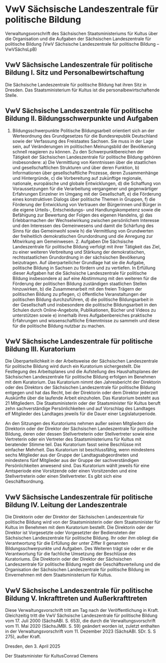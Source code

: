 # VwV Sächsische Landeszentrale für politische Bildung

Verwaltungsvorschrift des Sächsischen Staatsministeriums für Kultus über die Organisation und die Aufgaben der Sächsischen Landeszentrale für politische Bildung (VwV Sächsische Landeszentrale für politische Bildung – VwVSächsLpB)

## VwV Sächsische Landeszentrale für politische Bildung I. Sitz und Personalbewirtschaftung

Die Sächsische Landeszentrale für politische Bildung hat ihren Sitz in Dresden. Das Staatsministerium für Kultus ist die personalbewirtschaftende Stelle.


## VwV Sächsische Landeszentrale für politische Bildung II. Bildungsschwerpunkte und Aufgaben

1. Bildungsschwerpunkte Politische Bildungsarbeit orientiert sich an der Werteordnung des Grundgesetzes für die Bundesrepublik Deutschland sowie der Verfassung des Freistaates Sachsen. Sie muss in der Lage sein, auf Veränderungen im politischen Meinungsbild der Bevölkerung schnell reagieren zu können. Zu den Schwerpunktbereichen der Tätigkeit der Sächsischen Landeszentrale für politische Bildung gehören insbesondere: a) Die Vermittlung von Kenntnissen über die staatlichen und gesellschaftlichen Strukturen und über deren Funktion, b) Informationen über gesellschaftliche Prozesse, deren Zusammenhänge und Hintergründe, c) die Vorbereitung auf zukünftige regionale, nationale, europäische und globale Entwicklungen, d) die Schaffung von Voraussetzungen für die Verarbeitung vergangener und gegenwärtiger Erfahrungen Einzelner im Umgang mit der Gesellschaft, e) die Förderung eines konstruktiven Dialogs über politische Themen in Gruppen, f) die Förderung der Entwicklung von Vertrauen der Bürgerinnen und Bürger in die eigene Urteils-, Entscheidungs- und Handlungskompetenz sowie die Befähigung zur Bewertung der Folgen des eigenen Handelns, g) das Erlebbarmachen der Wechselwirkung zwischen persönlichem Interesse und den Interessen des Gemeinwesens und damit die Schärfung des Sinns für das Gemeinwohl sowie h) die Vermittlung von Grundwerten der freiheitlich demokratischen Grundordnung und die Anregung zur Mitwirkung am Gemeinwesen. 2. Aufgaben Die Sächsische Landeszentrale für politische Bildung verfolgt mit ihrer Tätigkeit das Ziel, zu einer weiteren Verbreitung und Stärkung der demokratischen, rechtsstaatlichen Grundordnung in der sächsischen Bevölkerung beizutragen. Auf überparteilicher Grundlage hat sie die Aufgabe, politische Bildung in Sachsen zu fördern und zu vertiefen. In Erfüllung dieser Aufgaben hat die Sächsische Landeszentrale für politische Bildung insbesondere a) auf eine Abstimmung mit den weiteren für die Förderung der politischen Bildung zuständigen staatlichen Stellen hinzuwirken, b) die Zusammenarbeit mit den freien Trägern der politischen Bildung zu pflegen, c) öffentliche Veranstaltungen der politischen Bildung durchzuführen, d) die politische Bildungsarbeit in der Gesellschaft und insbesondere die politische Bildungsarbeit in den Schulen durch Online-Angebote, Publikationen, Bücher und Videos zu unterstützen sowie e) innerhalb ihres Aufgabenbereiches praktische Erfahrungen und wissenschaftliche Erkenntnisse zu sammeln und diese für die politische Bildung nutzbar zu machen. 
## VwV Sächsische Landeszentrale für politische Bildung III. Kuratorium

Die Überparteilichkeit in der Arbeitsweise der Sächsischen Landeszentrale für politische Bildung wird durch ein Kuratorium sichergestellt. Die Festlegung des Arbeitsplanes und die Aufstellung des Haushaltsplanes der Sächsischen Landeszentrale für politische Bildung erfolgen im Benehmen mit dem Kuratorium. Das Kuratorium nimmt den Jahresbericht der Direktorin oder des Direktors der Sächsischen Landeszentrale für politische Bildung entgegen und hat das Recht, bei der Direktorin oder dem Direktor jederzeit Auskünfte über die laufende Arbeit einzuholen. Das Kuratorium besteht aus 21 Mitgliedern. Die Staatsministerin oder der Staatsminister für Kultus beruft zehn sachverständige Persönlichkeiten und auf Vorschlag des Landtages elf Mitglieder des Landtages jeweils für die Dauer einer Legislaturperiode.

An den Sitzungen des Kuratoriums nehmen außer seinen Mitgliedern die Direktorin oder der Direktor der Sächsischen Landeszentrale für politische Bildung, deren oder dessen Stellvertreterin oder Stellvertreter sowie eine Vertreterin oder ein Vertreter des Staatsministeriums für Kultus mit beratender Stimme teil. Das Kuratorium fasst seine Beschlüsse mit einfacher Mehrheit. Das Kuratorium ist beschlussfähig, wenn mindestens sechs Mitglieder aus der Gruppe der Landtagsabgeordneten und mindestens fünf Mitglieder aus der Gruppe der sachverständigen Persönlichkeiten anwesend sind. Das Kuratorium wählt jeweils für eine Amtsperiode eine Vorsitzende oder einen Vorsitzenden und eine Stellvertreterin oder einen Stellvertreter. Es gibt sich eine Geschäftsordnung.


## VwV Sächsische Landeszentrale für politische Bildung IV. Leitung der Landeszentrale

Die Direktorin oder der Direktor der Sächsischen Landeszentrale für politische Bildung wird von der Staatsministerin oder dem Staatsminister für Kultus im Benehmen mit dem Kuratorium bestellt. Die Direktorin oder der Direktor ist Vorgesetzte oder Vorgesetzter der Bediensteten der Sächsischen Landeszentrale für politische Bildung. Ihr oder ihm obliegt die Verantwortung für die Erfüllung der unter Ziffer II genannten Bildungsschwerpunkte und Aufgaben. Des Weiteren trägt sie oder er die Verantwortung für die fachliche Umsetzung der Beschlüsse des Kuratoriums. Die Direktorin oder der Direktor der Sächsischen Landeszentrale für politische Bildung regelt die Geschäftsverteilung und die Organisation der Sächsischen Landeszentrale für politische Bildung im Einvernehmen mit dem Staatsministerium für Kultus.


## VwV Sächsische Landeszentrale für politische Bildung V. Inkrafttreten und Außerkrafttreten

Diese Verwaltungsvorschrift tritt am Tag nach der Veröffentlichung in Kraft. Gleichzeitig tritt die VwV Sächsische Landeszentrale für politische Bildung vom 17. Juli 2000 (SächsABl. S. 653), die durch die Verwaltungsvorschrift vom 11. Mai 2020 (SächsJMBl. S. 59) geändert worden ist, zuletzt enthalten in der Verwaltungsvorschrift vom 11. Dezember 2023 (SächsABl. SDr. S. S 275), außer Kraft.

Dresden, den 3. April 2025

Der Staatsminister für KultusConrad Clemens

